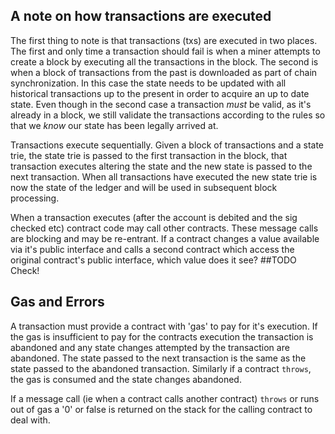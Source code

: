 ## A note on how transactions are executed 

The first thing to note is that transactions (txs) are executed in two places. The first and only time a transaction should fail is when a miner attempts to create a block by executing all the transactions in the block. The second is when a block of transactions from the past is downloaded as part of chain synchronization. In this case the state needs to be updated with all historical transactions up to the present in order to acquire an up to date state. Even though in the second case a transaction *must* be valid, as it's already in a block, we still validate the transactions according to the rules so that we *know* our state has been legally arrived at. 

Transactions execute sequentially. Given a block of transactions and a state trie, the state trie is passed to the first transaction in the block, that transaction executes altering the state and the new state is passed to the next transaction. When all transactions have executed the new state trie is now the state of the ledger and will be used in subsequent block processing.

When a transaction executes (after the account is debited and the sig checked etc) contract code may call other contracts. These message calls are blocking and may be re-entrant. 
If a contract changes a value available via it's public interface and calls a second contract which access the original contract's public interface, which value does it see? ##TODO Check!

## Gas and Errors ##
A transaction must provide a contract with 'gas' to pay for it's execution. If the gas is insufficient to pay for the contracts execution the transaction is abandoned and any state changes attempted by the transaction are abandoned. The state passed to the next transaction is the same as the state passed to the abandoned transaction. Similarly if a contract `throws`, the gas is consumed and the state changes abandoned.

If a message call (ie when a contract calls another contract) `throws` or runs out of gas a '0' or false is returned on the stack for the calling contract to deal with. 






 